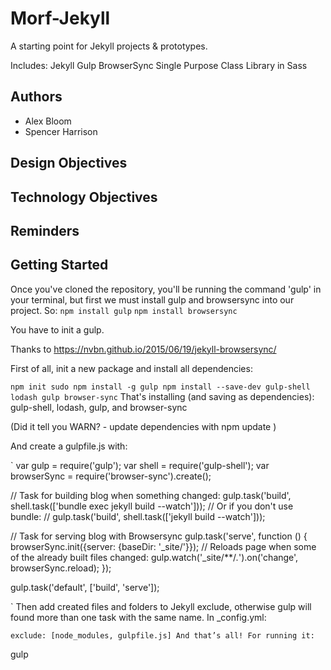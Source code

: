 # Morf-Jekyll

A starting point for Jekyll projects & prototypes.

Includes:
Jekyll
Gulp
BrowserSync
Single Purpose Class Library in Sass

## Authors
- Alex Bloom
- Spencer Harrison

## Design Objectives

## Technology Objectives

## Reminders



## Getting Started
Once you've cloned the repository, you'll be running the command 'gulp' in your terminal, but first we must install gulp and browsersync into our project. So:
`npm install gulp`
`npm install browsersync`

You have to init a gulp.

Thanks to
https://nvbn.github.io/2015/06/19/jekyll-browsersync/

First of all, init a new package and install all dependencies:

`
npm init
sudo npm install -g gulp
npm install --save-dev gulp-shell lodash gulp browser-sync
`
That's installing (and saving as dependencies): gulp-shell, lodash, gulp, and browser-sync

(Did it tell you WARN? - update dependencies with npm update )

And create a gulpfile.js with:

`
var gulp = require('gulp');
var shell = require('gulp-shell');
var browserSync = require('browser-sync').create();

// Task for building blog when something changed:
gulp.task('build', shell.task(['bundle exec jekyll build --watch']));
// Or if you don't use bundle:
// gulp.task('build', shell.task(['jekyll build --watch']));

// Task for serving blog with Browsersync
gulp.task('serve', function () {
    browserSync.init({server: {baseDir: '_site/'}});
    // Reloads page when some of the already built files changed:
    gulp.watch('_site/**/*.*').on('change', browserSync.reload);
});

gulp.task('default', ['build', 'serve']);

`
Then add created files and folders to Jekyll exclude, otherwise gulp will found more than one task with the same name. In _config.yml:

`
exclude: [node_modules, gulpfile.js]
And that’s all! For running it:
`

gulp
